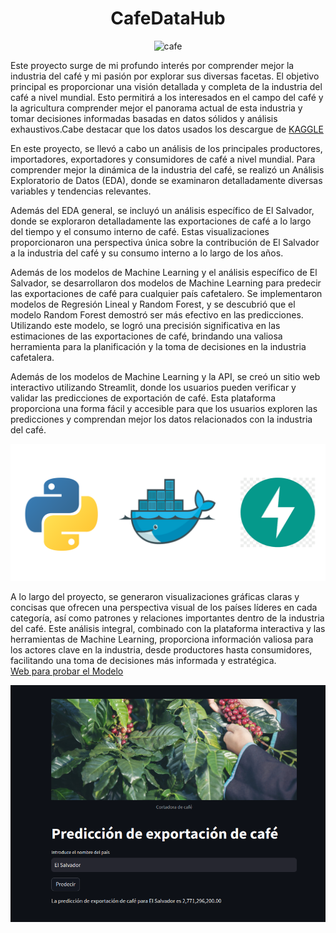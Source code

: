 <h1 align="center">CafeDataHub</h1>

<p align="center">
  <img src="img/cafe.jpg" alt="cafe">
</p>


Este proyecto surge de mi profundo interés por comprender mejor la industria del café y mi pasión por explorar sus diversas facetas. El objetivo principal es proporcionar una visión detallada y completa de la industria del café a nivel mundial. Esto permitirá a los interesados en el campo del café y la agricultura comprender mejor el panorama actual de esta industria y tomar decisiones informadas basadas en datos sólidos y análisis exhaustivos.Cabe destacar que los datos usados los descargue de  [KAGGLE](https://www.kaggle.com/)


En este proyecto, se llevó a cabo un análisis de los principales productores, importadores, exportadores y consumidores de café a nivel mundial. Para comprender mejor la dinámica de la industria del café, se realizó un Análisis Exploratorio de Datos (EDA), donde se examinaron detalladamente diversas variables y tendencias relevantes.

Además del EDA general, se incluyó un análisis específico de El Salvador, donde se exploraron detalladamente las exportaciones de café a lo largo del tiempo y el consumo interno de café. Estas visualizaciones proporcionaron una perspectiva única sobre la contribución de El Salvador a la industria del café y su consumo interno a lo largo de los años.

Además de los modelos de Machine Learning y el análisis específico de El Salvador, se desarrollaron dos modelos de Machine Learning para predecir las exportaciones de café para cualquier país cafetalero. Se implementaron modelos de Regresión Lineal y Random Forest, y se descubrió que el modelo Random Forest demostró ser más efectivo en las predicciones. Utilizando este modelo, se logró una precisión significativa en las estimaciones de las exportaciones de café, brindando una valiosa herramienta para la planificación y la toma de decisiones en la industria cafetalera.

Además de los modelos de Machine Learning y la API, se creó un sitio web interactivo utilizando Streamlit, donde los usuarios pueden verificar y validar las predicciones de exportación de café. Esta plataforma proporciona una forma fácil y accesible para que los usuarios exploren las predicciones y comprendan mejor los datos relacionados con la industria del café.

<p align="center">
  <img src="img/mlops.png" alt="arquitectura">
</p>

A lo largo del proyecto, se generaron visualizaciones gráficas claras y concisas que ofrecen una perspectiva visual de los países líderes en cada categoría, así como patrones y relaciones importantes dentro de la industria del café. Este análisis integral, combinado con la plataforma interactiva y las herramientas de Machine Learning, proporciona información valiosa para los actores clave en la industria, desde productores hasta consumidores, facilitando una toma de decisiones más informada y estratégica.
<br>
[Web para probar el Modelo](https://cafedataml.streamlit.app/)


<p align="center">
  <img src="img/app.png" alt="webapp">
</p>

<br>




